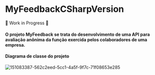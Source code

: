 # MyFeedbackCSharpVersion

🚧 Work in Progress 🚧

#### O projeto MyFeedback se trata do desenvolvimento de uma API para avaliação anônima da função exercida pelos colaboradores de uma empresa.

#### Diagrama de classe do projeto

![151083387-562c2eed-5cc1-4a5f-9f7c-71f08653e285](https://user-images.githubusercontent.com/86964732/152419189-26aa9b72-34d3-4fa1-af2a-8b40462f7d37.png)
